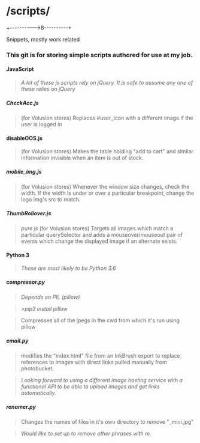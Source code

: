 # /scripts/

+---------->8----------+

Snippets, mostly work related
### This git is for storing simple scripts authored for use at my job.


#### JavaScript
> _A lot of these js scripts rely on jQuery. It is safe to assume any one of these relies on jQuery_


##### CheckAcc.js
> (for Volusion stores) Replaces #user_icon with a different image if the user is logged in

#### disableOOS.js
> (for Volusion stores) Makes the table holding "add to cart" and similar information invisible when an item is out of stock.

##### mobile_img.js
> (for Volusion stores) Whenever the window size changes, check the width. If the width is under or over a particular breakpoint, change the logo img's src to match.

##### ThumbRollover.js
> _pure js_
> (for Volusion stores) Targets all images which match a particular querySelector and adds a mouseover/mouseout pair of events which change the displayed image if an alternate exists.


#### Python 3
> _These are most likely to be Python 3.6_


##### compressor.py
>_Depends on PIL (pillow)_

>_\>pip3 install pillow_

> Compresses all of the jpegs in the cwd from which it's run using pillow

##### email.py
> modifies the "index.html" file from an InkBrush export to replace references to images with direct links pulled manually from photobucket.

> _Looking forward to using a different image hosting service with a functional API to be able to upload images and get links automatically._

##### renamer.py
> Changes the names of files in it's own directory to remove "\_mini.jpg"

> _Would like to set up to remove other phrases with re._